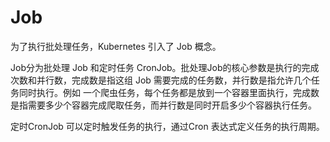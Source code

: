 # Job

为了执行批处理任务，Kubernetes 引入了 Job 概念。

Job分为批处理 Job 和定时任务 CronJob。批处理Job的核心参数是执行的完成次数和并行数，完成数是指这组 Job 需要完成的任务数，并行数是指允许几个任务同时执行。例如 一个爬虫任务，每个任务都是放到一个容器里面执行，完成数是指需要多少个容器完成爬取任务，而并行数是同时开启多少个容器执行任务。

定时CronJob 可以定时触发任务的执行，通过Cron 表达式定义任务的执行周期。